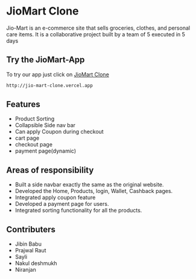 # JioMart Clone

Jio-Mart is an e-commerce site  that sells groceries, clothes, and personal care items.
It is a collaborative project built by a team of 5 executed in 5 days

## Try the JioMart-App

To try our app just click on [JioMart Clone](http://jio-mart-clone.vercel.app) 

```bash
http://jio-mart-clone.vercel.app
```

## Features

- Product Sorting
- Collapsible Side nav bar
- Can apply Coupon during checkout
- cart page
- checkout page
- payment page(dynamic)

## Areas of responsibility

- Built a side navbar exactly the same as the original website.
- Developed the Home, Products, login, Wallet, Cashback pages. 
- Integrated apply coupon feature 
- Developed a payment  page for users.
- Integrated sorting functionality for all the products.

## Contributers
- Jibin Babu
- Prajwal Raut
- Sayli
- Nakul deshmukh
- Niranjan



